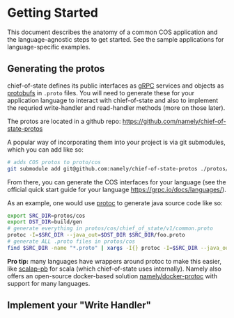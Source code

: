 # Getting Started

This document describes the anatomy of a common COS application and the language-agnostic steps
to get started. See the sample applications for language-specific examples.

## Generating the protos

chief-of-state defines its public interfaces as [gRPC](https://grpc.io/) services
and objects as [protobufs](https://developers.google.com/protocol-buffers) in
`.proto` files. You will need to generate these for your application language
to interact with chief-of-state and also to implement the requried write-handler
and read-handler methods (more on those later).

The protos are located in a github repo: https://github.com/namely/chief-of-state-protos

A popular way of incorporating them into your project is via git submodules,
which you can add like so:
```sh
# adds COS protos to proto/cos
git submodule add git@github.com:namely/chief-of-state-protos ./protos/cos
```

From there, you can generate the COS interfaces for your language (see the
official quick start guide for your language https://grpc.io/docs/languages/).

As an example, one would use [protoc](https://grpc.io/docs/protoc-installation/)
to generate java source code like so:
```sh
export SRC_DIR=protos/cos
export DST_DIR=build/gen
# generate everything in protos/cos/chief_of_state/v1/common.proto
protoc -I=$SRC_DIR --java_out=$DST_DIR $SRC_DIR/foo.proto
# generate ALL .proto files in protos/cos
find $SRC_DIR -name "*.proto" | xargs -I{} protoc -I=$SRC_DIR --java_out=$DST_DIR {}
```

**Pro tip:** many languages have wrappers around protoc to make this easier,
like [scalap-pb](https://scalapb.github.io/) for scala (which chief-of-state
uses internally). Namely also offers an open-source docker-based solution
[namely/docker-protoc](https://github.com/namely/docker-protoc) with support
for many languages.

## Implement your "Write Handler"
